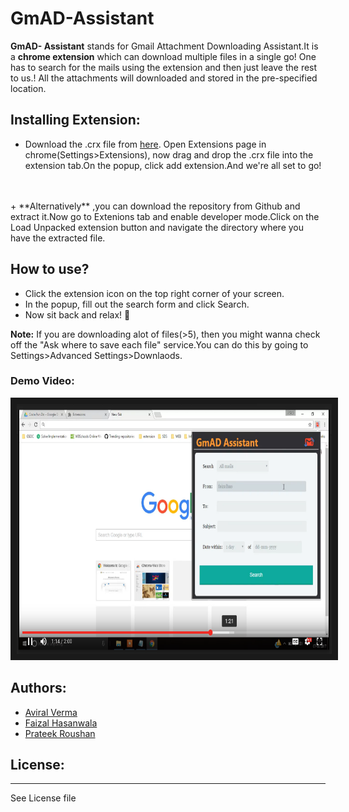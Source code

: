 # GmAD-Assistant 

**GmAD- Assistant** stands for Gmail Attachment Downloading Assistant.It is a **chrome extension** which can download multiple files in a single go! One has to search for the mails using the extension and then just leave the rest to us.! All the attachments will downloaded and stored in the pre-specified location.

## Installing Extension: 
+ Download the .crx file from [here](https://drive.google.com/drive/folders/0B1KxuA9ug_I_dnZyRDBJcFMzNFk). Open Extensions page in chrome(Settings>Extensions), now drag and drop the .crx file into the extension tab.On the popup, click add extension.And we're all set to go! 
<br>
<br>
+ **Alternatively** ,you can download the repository from Github and extract it.Now go to Extenions tab and enable developer mode.Click on the Load Unpacked extension button and navigate the directory where you have the extracted file.

## How to use?
+ Click the extension icon on the top right corner of your screen.
+ In the popup, fill out the search form and click Search.
+ Now sit back and relax! :tropical_drink:

**Note:** If you are downloading alot of files(>5), then you might wanna check off the "Ask where to save each file" service.You can do this by going to Settings>Advanced Settings>Downlaods.

### Demo Video: 
<a href="https://drive.google.com/open?id=0B0moOT7RQy9UOURSRWdKajlIMTg
" target="_blank"><img src="https://github.com/Aviral1701/GmAD-Assistant/blob/master/dsks.png" 
alt="IMAGE ALT TEXT HERE" width="900" height="400" border="10" /></a>

## Authors:
+ [Aviral Verma](https://github.com/Aviral1701)
+ [Faizal Hasanwala](https://github.com/faizal3199)
+ [Prateek Roushan](https://github.com/coderprateek)


## License:
----
 See License file
